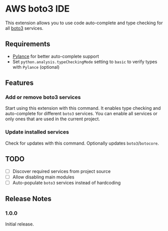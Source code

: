 # AWS boto3 IDE

This extension allows you to use code auto-complete and type checking for all [boto3](https://boto3.amazonaws.com/v1/documentation/api/latest/index.html) services.

## Requirements

- [Pylance](https://marketplace.visualstudio.com/items?itemName=ms-python.vscode-pylance)
  for better auto-complete support
- Set `python.analysis.typeCheckingMode` setting to `basic` to verify types with `Pylance` (optional)

## Features

### Add or remove boto3 services

Start using this extension with this command.
It enables type checking and auto-complete for different `boto3` services.
You can enable all services or only ones that are used in the current project.

### Update installed services

Check for updates with this command.
Optionally updates `boto3`/`botocore`.

## TODO

- [ ] Discover required services from project source
- [ ] Allow disabling main modules
- [ ] Auto-populate `boto3` services instead of hardcoding

## Release Notes

### 1.0.0

Initial release.
